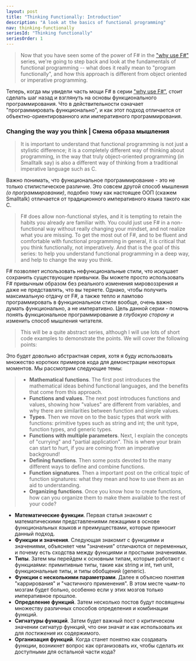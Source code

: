 ```yaml
---
layout: post
title: "Thinking Functionally: Introduction"
description: "A look at the basics of functional programming"
nav: thinking-functionally
seriesId: "Thinking functionally"
seriesOrder: 1
---
```


> Now that you have seen some of the power of F# in the ["why use F#"](../series/why-use-fsharp.md) series, we're going to step back and look at the fundamentals of functional  programming -- what does it really mean to "program functionally", and how this approach is different from object oriented or imperative programming.

Теперь, когда мы увидели часть мощи F# в серии ["why use F#"](../series/why-use-fsharp.md), стоит сделать шаг назад и взглянуть на основы функционального программирования. Что в действительности означает "программировать функционально", и как этот подход отличается от объектно-ориентированного или императивного программирования.

### Changing the way you think | Смена образа мышления ###

> It is important to understand that functional programming is not just a stylistic difference; it is a completely different way of thinking about programming, in the way that truly object-oriented programming (in Smalltalk say) is also a different way of thinking from a traditional imperative language such as C. 

Важно понимать, что функциональное программирование - это не только стилистическое различие. Это совсем другой способ мышления _(о программировании)_, подобно тому как настоящее ООП (скажем Smalltalk) отличается от традиционного императивного языка такого как C.

> F# does allow non-functional styles, and it is tempting to retain the habits you already are familiar with. You could just use F# in a non-functional way without really changing your mindset, and not realize what you are missing. To get the most out of F#, and to be fluent and comfortable with functional programming in general, it is critical that you think functionally, not imperatively.
> And that is the goal of this series: to help you understand functional programming in a deep way, and help to change the way you think.

F# позволяет использовать нефункциональные стили, что искушает сохранить существующие привычки. Вы можете просто использовать F# привычным образом без реального изменения мировоззрения и даже не представлять, что вы теряете. Однако, чтобы получить максимальную отдачу от F#, а также тепло и лампово программировать в функциональном стиле вообще, очень важно думать функционально, а не императивно.
Цель данной серии - помочь понять функциональное программирование _в глубокую сторону_ и изменить способ мышления читателя.

> This will be a quite abstract series, although I will use lots of short code examples to demonstrate the points. We will cover the following points:

Это будет довольно абстрактная серия, хотя я буду использовать множество коротких примеров кода для демонстрации некоторых моментов. Мы рассмотрим следующие темы:

> * **Mathematical functions**. The first post introduces the mathematical ideas behind functional languages, and the benefits that come from this approach.
> * **Functions and values**. The next post introduces functions and values, showing how "values" are different from variables, and why there are similarities between function and simple values. 
> * **Types**.  Then we move on to the basic types that work with functions: primitive types such as string and int; the unit type, function types, and generic types.
> * **Functions with multiple parameters**. Next, I explain the concepts of "currying" and "partial application". This is where your brain can start to hurt, if you are coming from an imperative background!
> * **Defining functions**. Then some posts devoted to the many different ways to define and combine functions.
> * **Function signatures**. Then a important post on the critical topic of function signatures: what they mean and how to use them as an aid to understanding.
> * **Organizing functions**. Once you know how to create functions, how can you organize them to make them available to the rest of your code?

* **Математические функции**. Первая статья знакомит с математическими представлениями лежащими в основе функциональных языков и преимуществами, которые приносит данный подход.
* **Функции и значения**. Следующая знакомит с функциями и значениями, объясняет чем "значения" отличаются от переменных, и почему есть сходства между функциями и простыми значениями.
* **Типы**. Затем мы перейдем к основным типам, которые работают с функциаями: примитивные типы, такие как string и int, тип unit, функциональные типы, и типы обобщений (generic).
* **Функции с несколькими параметрами**. Далее я объясню понятия "каррирования" и "частичного применения". В этом месте чьим-то мозгам будет больно, особенно если у этих мозгов только императивное прошлое.
* **Определение функций**. Затем несколько постов будут посвящены множеству различных способов определения и комбинации функций.
* **Сигнатуры функций**. Затем будет важный пост о критическом значении сигнатур функций, что они значат и как использовать их для _постижения_ их содержимого.
* **Организация функций**. Когда станет понятно как создавать функции, возникнет вопрос как организовать их, чтобы сделать их доступными для остальной части кода?
